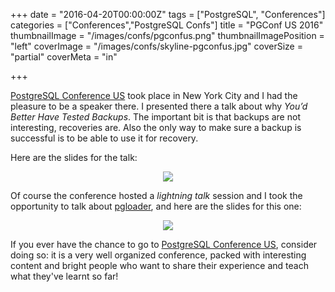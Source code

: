 +++
date = "2016-04-20T00:00:00Z"
tags = ["PostgreSQL", "Conferences"]
categories = ["Conferences","PostgreSQL Confs"]
title = "PGConf US 2016"
thumbnailImage = "/images/confs/pgconfus.png"
thumbnailImagePosition = "left"
coverImage = "/images/confs/skyline-pgconfus.jpg"
coverSize = "partial"
coverMeta = "in"

+++

[PostgreSQL Conference US](https://www.pgconf.us/conferences/2016) took
place in New York City and I had the pleasure to be a speaker there. I
presented there a talk about why *You’d Better Have Tested Backups*. The
important bit is that backups are not interesting, recoveries are. Also the
only way to make sure a backup is successful is to be able to use it for
recovery.

<!--more-->

Here are the slides for the talk:

<center>
<div class="figure dim-margin">
  <a href="/images/confs/PGDAY_NYC_2016_backup.pdf">
    <img src="/images/confs/PGDAY_NYC_2016_backup.png">
  </a>
</div>
</center>

Of course the conference hosted a *lightning talk* session and I took the
opportunity to talk about [pgloader](http://pgloader.io), and here are the
slides for this one:

<center>
<div class="figure dim-margin">
  <a href="/images/confs/PGDAY_NYC_2016_pgloader.pdf">
    <img src="/images/confs/PGDAY_NYC_2016_pgloader.png">
  </a>
</div>
</center>

If you ever have the chance to go
to [PostgreSQL Conference US](https://www.pgconf.us/), consider doing so: it
is a very well organized conference, packed with interesting content and
bright people who want to share their experience and teach what they've
learnt so far!
